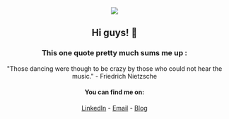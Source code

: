 
<div align="center">
  <img src="http://vibekebertelsen.tumblr.com/post/145165899360/vibeke-bertelsen-udart-dafalg%C3%A4nger-2016" />
  <br>
  
  ## Hi guys! 👋  <br>
  
  ### This one quote pretty much sums me up : <br>
  "Those dancing were though to be crazy by those who could not hear the music." - Friedrich Nietzsche
  <br>
  

  #### You can find me on:
  [LinkedIn](https://www.linkedin.com/in/inavamsi) - [Email](mailto:inav65@gmail.com) - [Blog]()
  <br>
  <br>
  <br>
  <br>
</div>
